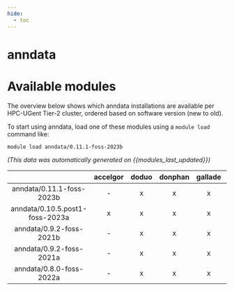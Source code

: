 ```yaml
---
hide:
  - toc
---
```


anndata
=======

# Available modules


The overview below shows which anndata installations are available per HPC-UGent Tier-2 cluster, ordered based on software version (new to old).

To start using anndata, load one of these modules using a `module load` command like:

```shell
module load anndata/0.11.1-foss-2023b
```

*(This data was automatically generated on {{modules_last_updated}})*  

| |accelgor|doduo|donphan|gallade|joltik|shinx|skitty|
| :---: | :---: | :---: | :---: | :---: | :---: | :---: | :---: |
|anndata/0.11.1-foss-2023b|-|x|x|x|-|x|x|
|anndata/0.10.5.post1-foss-2023a|x|x|x|x|x|x|x|
|anndata/0.9.2-foss-2021b|-|x|x|x|-|-|-|
|anndata/0.9.2-foss-2021a|-|x|x|x|-|-|-|
|anndata/0.8.0-foss-2022a|-|x|x|x|-|-|-|
